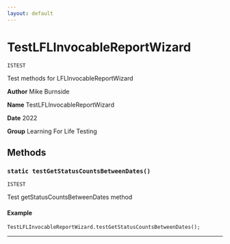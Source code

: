 ```yaml
---
layout: default
---
```

# TestLFLInvocableReportWizard

`ISTEST`

Test methods for LFLInvocableReportWizard


**Author** Mike Burnside


**Name** TestLFLInvocableReportWizard


**Date** 2022


**Group** Learning For Life Testing

## Methods
### `static testGetStatusCountsBetweenDates()`

`ISTEST`

Test getStatusCountsBetweenDates method

#### Example
```apex
TestLFLInvocableReportWizard.testGetStatusCountsBetweenDates();
```


---
